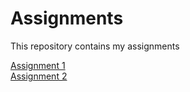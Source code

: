 # Assignments
This repository contains my assignments


[Assignment 1](https://github.com/Vinaysital/assignments/blob/master/Assignment_week_2%20Vinay%20Sital.ipynb)<br>
[Assignment 2](https://github.com/Vinaysital/assignments/blob/master/Assignment_week_4%2B%25283%2529.ipynb)
